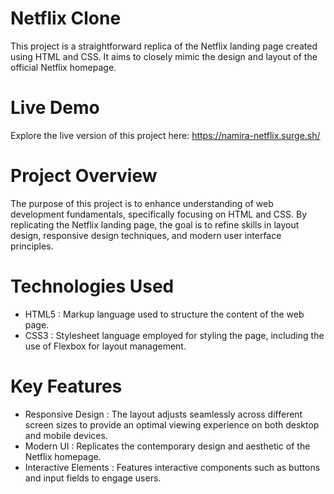 # Netflix Clone

This project is a straightforward replica of the Netflix landing page created using HTML and CSS. It aims to closely mimic the design and layout of the official Netflix homepage.

# Live Demo

Explore the live version of this project here: https://namira-netflix.surge.sh/

# Project Overview

The purpose of this project is to enhance understanding of web development fundamentals, specifically focusing on HTML and CSS. By replicating the Netflix landing page, the goal is to refine skills in layout design, responsive design techniques, and modern user interface principles.

# Technologies Used

- HTML5 : Markup language used to structure the content of the web page.
- CSS3 : Stylesheet language employed for styling the page, including the use of Flexbox for layout management.

# Key Features

- Responsive Design : The layout adjusts seamlessly across different screen sizes to provide an optimal viewing experience on both desktop and mobile devices.
- Modern UI : Replicates the contemporary design and aesthetic of the Netflix homepage.
- Interactive Elements : Features interactive components such as buttons and input fields to engage users.
